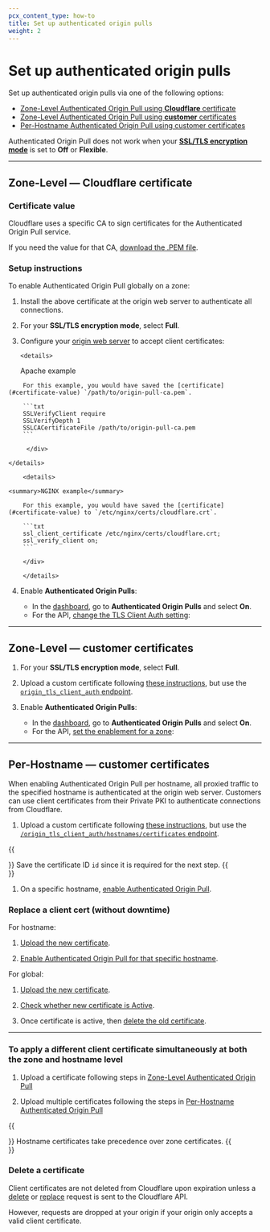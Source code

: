 ```yaml
---
pcx_content_type: how-to
title: Set up authenticated origin pulls
weight: 2
---
```


# Set up authenticated origin pulls

Set up authenticated origin pulls via one of the following options:

- [Zone-Level Authenticated Origin Pull using **Cloudflare** certificate](#zone-level--cloudflare-certificate)
- [Zone-Level Authenticated Origin Pull using **customer** certificates](#zone-level--customer-certificates)
- [Per-Hostname Authenticated Origin Pull using customer certificates](#per-hostname--customer-certificates)

Authenticated Origin Pull does not work when your [**SSL/TLS encryption mode**](/ssl/origin-configuration/ssl-modes/) is set to **Off** or **Flexible**.

---

## Zone-Level — Cloudflare certificate

### Certificate value

Cloudflare uses a specific CA to sign certificates for the Authenticated Origin Pull service.

If you need the value for that CA, [download the .PEM file](/ssl/static/authenticated_origin_pull_ca.pem).

### Setup instructions

To enable Authenticated Origin Pull globally on a zone:

1.  Install the above certificate at the origin web server to authenticate all connections.

2.  For your **SSL/TLS encryption mode**, select **Full**.

3.  Configure your [origin web server](#server-installation-instructions) to accept client certificates:

        <details>

    <summary>Apache example</summary>
<div>

        For this example, you would have saved the [certificate](#certificate-value) `/path/to/origin-pull-ca.pem`.

        ```txt
        SSLVerifyClient require
        SSLVerifyDepth 1
        SSLCACertificateFile /path/to/origin-pull-ca.pem
        ```

         </div>

    </details>

        <details>

    <summary>NGINX example</summary>
<div>

        For this example, you would have saved the [certificate](#certificate-value) to `/etc/nginx/certs/cloudflare.crt`.

        ```txt
        ssl_client_certificate /etc/nginx/certs/cloudflare.crt;
        ssl_verify_client on;
        ```

        </div>

        </details>

4.  Enable **Authenticated Origin Pulls**:

    - In the [dashboard](https://dash.cloudflare.com/?to=/:account/:zone/ssl-tls/origin), go to **Authenticated Origin Pulls** and select **On**.
    - For the API, [change the TLS Client Auth setting](https://api.cloudflare.com/#zone-level-authenticated-origin-pulls-set-enablement-for-zone):

---

## Zone-Level — customer certificates

1.  For your **SSL/TLS encryption mode**, select **Full**.
2.  Upload a custom certificate following [these instructions](/ssl/edge-certificates/custom-certificates/uploading/#using-the-api), but use the [`origin_tls_client_auth` endpoint](https://api.cloudflare.com/#zone-level-authenticated-origin-pulls-upload-certificate).
3.  Enable **Authenticated Origin Pulls**:

    - In the [dashboard](https://dash.cloudflare.com/?to=/:account/:zone/ssl-tls/origin), go to **Authenticated Origin Pulls** and select **On**.
    - For the API, [set the enablement for a zone](https://api.cloudflare.com/#zone-level-authenticated-origin-pulls-set-enablement-for-zone):

---

## Per-Hostname — customer certificates

When enabling Authenticated Origin Pull per hostname, all proxied traffic to the specified hostname is authenticated at the origin web server. Customers can use client certificates from their Private PKI to authenticate connections from Cloudflare.

1.  Upload a custom certificate following [these instructions](/ssl/edge-certificates/custom-certificates/uploading/#using-the-api), but use the [`/origin_tls_client_auth/hostnames/certificates` endpoint](https://api.cloudflare.com/#per-hostname-authenticated-origin-pull-upload-a-hostname-client-certificate).

{{<Aside type="note" header="Note">}}
Save the certificate ID `id` since it is required for the next step.
{{</Aside>}}

1.  On a specific hostname, [enable Authenticated Origin Pull](https://api.cloudflare.com/#per-hostname-authenticated-origin-pull-enable-or-disable-a-hostname-for-client-authentication).

### Replace a client cert (without downtime)

For hostname:

1.  [Upload the new certificate](https://api.cloudflare.com/#per-hostname-authenticated-origin-pull-upload-a-hostname-client-certificate).

2.  [Enable Authenticated Origin Pull for that specific hostname](https://api.cloudflare.com/#per-hostname-authenticated-origin-pull-enable-or-disable-a-hostname-for-client-authentication).

For global:

1.  [Upload the new certificate](https://api.cloudflare.com/#zone-level-authenticated-origin-pulls-upload-certificate).

2.  [Check whether new certificate is Active](https://api.cloudflare.com/#zone-level-authenticated-origin-pulls-get-certificate-details).

3.  Once certificate is active, then [delete the old certificate](https://api.cloudflare.com/#zone-level-authenticated-origin-pulls-delete-certificate).

---

### To apply a different client certificate simultaneously at both the zone and hostname level

1.  Upload a certificate following steps in [Zone-Level Authenticated Origin Pull](#zone-level--customer-certificates)

2.  Upload multiple certificates following the steps in [Per-Hostname Authenticated Origin Pull](#per-hostname--customer-certificates)

{{<Aside type="note" header="Note">}}
Hostname certificates take precedence over zone certificates.
{{</Aside>}}

### Delete a certificate

Client certificates are not deleted from Cloudflare upon expiration unless a [delete](https://api.cloudflare.com/#zone-level-authenticated-origin-pulls-delete-certificate) or [replace](https://api.cloudflare.com/#zone-level-authenticated-origin-pulls-upload-certificate) request is sent to the Cloudflare API.

However, requests are dropped at your origin if your origin only accepts a valid client certificate.
